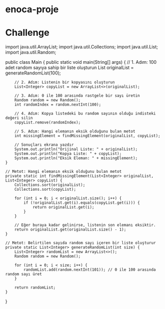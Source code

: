 # enoca-proje
# Challenge
import java.util.ArrayList;
import java.util.Collections;
import java.util.List;
import java.util.Random;

public class Main {
    public static void main(String[] args) {
        // 1. Adım: 100 adet random sayıya sahip bir liste oluşturun
        List<Integer> originalList = generateRandomList(100);

        // 2. Adım: Listenin bir kopyasını oluşturun
        List<Integer> copyList = new ArrayList<>(originalList);

        // 3. Adım: 0 ile 100 arasında rastgele bir sayı üretin
        Random random = new Random();
        int randomIndex = random.nextInt(100);

        // 4. Adım: Kopya listedeki bu random sayının olduğu indisteki değeri silin
        copyList.remove(randomIndex);

        // 5. Adım: Hangi elemanın eksik olduğunu bulan metot
        int missingElement = findMissingElement(originalList, copyList);

        // Sonuçları ekrana yazdır
        System.out.println("Orijinal Liste: " + originalList);
        System.out.println("Kopya Liste: " + copyList);
        System.out.println("Eksik Eleman: " + missingElement);
    }

    // Metot: Hangi elemanın eksik olduğunu bulan metot
    private static int findMissingElement(List<Integer> originalList, List<Integer> copyList) {
        Collections.sort(originalList);
        Collections.sort(copyList);

        for (int i = 0; i < originalList.size(); i++) {
            if (!originalList.get(i).equals(copyList.get(i))) {
                return originalList.get(i);
            }
        }

        // Eğer buraya kadar gelinirse, listenin son elemanı eksiktir.
        return originalList.get(originalList.size() - 1);
    }

    // Metot: Belirtilen sayıda random sayı içeren bir liste oluşturur
    private static List<Integer> generateRandomList(int size) {
        List<Integer> randomList = new ArrayList<>();
        Random random = new Random();

        for (int i = 0; i < size; i++) {
            randomList.add(random.nextInt(101)); // 0 ile 100 arasında random sayı üret
        }

        return randomList;
    }
}

